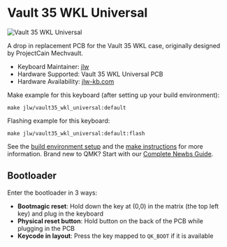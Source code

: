 # Vault 35 WKL Universal

![Vault 35 WKL Universal](https://i.imgur.com/gtJwgiv.png)

A drop in replacement PCB for the Vault 35 WKL case, originally designed by ProjectCain Mechvault.

* Keyboard Maintainer: [jlw](https://github.com/josh-l-wang)
* Hardware Supported: Vault 35 WKL Universal PCB
* Hardware Availability: [jlw-kb.com](https://jlw-kb.com)

Make example for this keyboard (after setting up your build environment):

    make jlw/vault35_wkl_universal:default

Flashing example for this keyboard:

    make jlw/vault35_wkl_universal:default:flash

See the [build environment setup](https://docs.qmk.fm/#/getting_started_build_tools) and the [make instructions](https://docs.qmk.fm/#/getting_started_make_guide) for more information. Brand new to QMK? Start with our [Complete Newbs Guide](https://docs.qmk.fm/#/newbs).

## Bootloader

Enter the bootloader in 3 ways:

* **Bootmagic reset**: Hold down the key at (0,0) in the matrix (the top left key) and plug in the keyboard
* **Physical reset button**: Hold button on the back of the PCB while plugging in the PCB
* **Keycode in layout**: Press the key mapped to `QK_BOOT` if it is available
